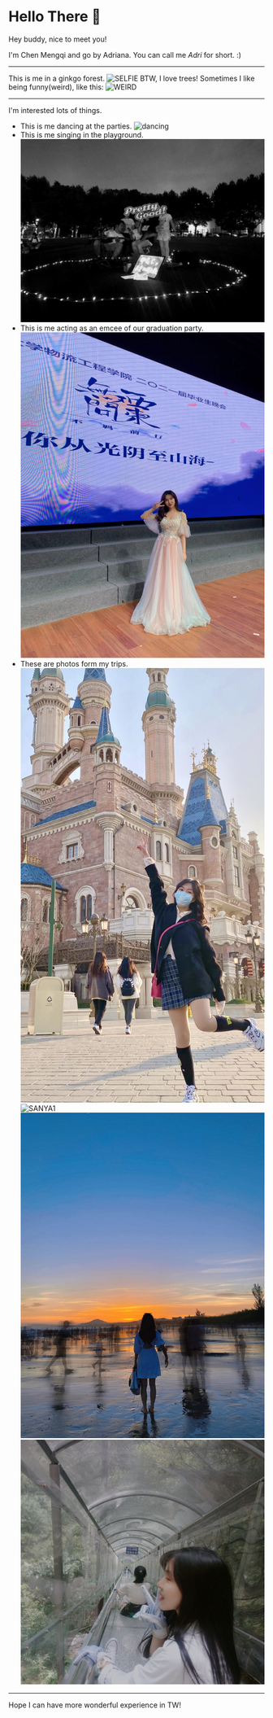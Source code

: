 # Hello There 👋

Hey buddy, nice to meet you!

I'm Chen Mengqi and go by Adriana. 
You can call me <em>Adri</em> for short. :)
******
This is me in a ginkgo forest. 
![SELFIE](https://raw.githubusercontent.com/AdrianaCMQ/.github/main/profile/assets/%E5%BE%AE%E4%BF%A1%E5%9B%BE%E7%89%87_202203261223224.jpg)
BTW, I love trees!
Sometimes I like being funny(weird), like this:
![WEIRD](LUJING)
******
I'm interested lots of things.

- This is me dancing at the parties.
![dancing](https://raw.githubusercontent.com/AdrianaCMQ/.github/main/profile/assets/%E5%BE%AE%E4%BF%A1%E5%9B%BE%E7%89%87_202203261223216.jpg)
- This is me singing in the playground.
![singing](https://raw.githubusercontent.com/AdrianaCMQ/.github/main/profile/assets/%E5%BE%AE%E4%BF%A1%E5%9B%BE%E7%89%87_202203261333472.jpg)
- This is me acting as an emcee of our graduation party.
![emcee](https://raw.githubusercontent.com/AdrianaCMQ/.github/main/profile/assets/%E5%BE%AE%E4%BF%A1%E5%9B%BE%E7%89%87_20220326122320.jpg)
- These are photos form my trips.
![SHANGHAI](https://raw.githubusercontent.com/AdrianaCMQ/.github/main/profile/assets/%E5%BE%AE%E4%BF%A1%E5%9B%BE%E7%89%87_202203261223211.jpg)
![SANYA1](https://github.com/AdrianaCMQ/.github/blob/main/profile/assets/%E5%BE%AE%E4%BF%A1%E5%9B%BE%E7%89%87_20220326122322.jpg?raw=true)
![SANYA2](https://github.com/AdrianaCMQ/.github/blob/main/profile/assets/%E5%BE%AE%E4%BF%A1%E5%9B%BE%E7%89%87_202203261223217.jpg?raw=true)
![GUIZHOU](https://raw.githubusercontent.com/AdrianaCMQ/.github/main/profile/assets/%E5%BE%AE%E4%BF%A1%E5%9B%BE%E7%89%87_202203261333471.jpg)
******
Hope I can have more wonderful experience in TW!